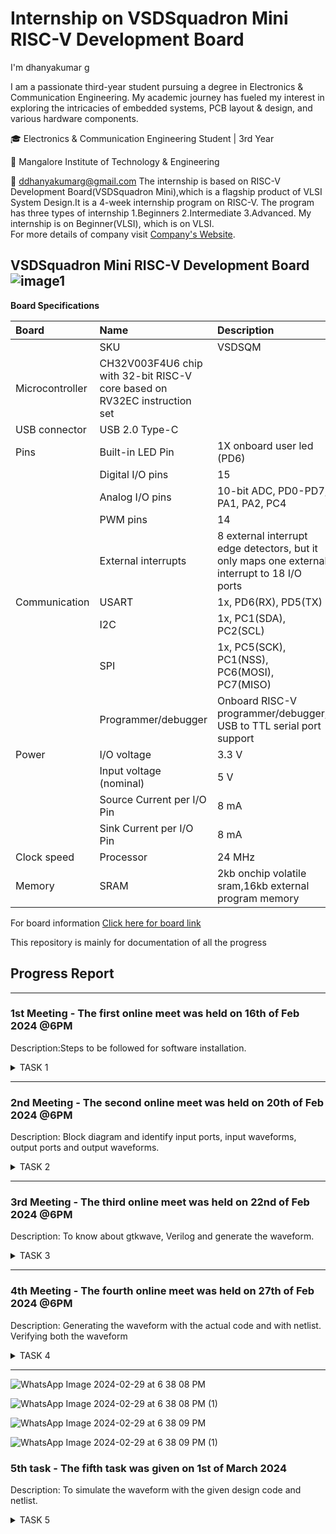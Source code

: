 #  Internship on VSDSquadron Mini RISC-V Development Board
I'm dhanyakumar g

I am a passionate third-year student pursuing a degree in Electronics & Communication Engineering. My academic journey has fueled my interest in exploring the intricacies of embedded systems, PCB layout & design, and various hardware components.

🎓 Electronics & Communication Engineering Student | 3rd Year

🏫 Mangalore Institute of Technology & Engineering

📧 ddhanyakumarg@gmail.com 
The internship is based on RISC-V Development Board(VSDSquadron Mini),which is a flagship product of VLSI System Design.It is a 4-week internship program on RISC-V.
The program has three types of internship
1.Beginners
2.Intermediate
3.Advanced.
My internship is on Beginner(VLSI), which is on VLSI.         
For more details of company  visit [Company's Website](https://www.vlsisystemdesign.com/).


## VSDSquadron Mini RISC-V Development Board     ![image1](https://github.com/sanjaypk16/VSDSquadron-RISCV/assets/129313628/27128265-69df-4725-bc1e-84f6475f907f)
**Board Specifications** 

|   Board   |   Name   | Description                |
| :-------- | :------- | :------------------------- |
|           |       SKU| VSDSQM                     |
| Microcontroller| CH32V003F4U6 chip with 32-bit RISC-V core based on RV32EC instruction set |  |
| USB connector | USB 2.0 Type-C |  |
|   Pins  |   Built-in LED Pin  | 1X onboard user led (PD6)               |
|   | Digital I/O pins  | 15              |
|     |   Analog I/O pins  | 10-bit ADC, PD0-PD7, PA1, PA2, PC4              |
|      |   PWM pins  | 14              |
|    |   External interrupts  | 8 external interrupt edge detectors, but it only maps one external interrupt to 18 I/O ports              |
|  Communication  |   USART   | 1x, PD6(RX), PD5(TX)               |
|     |   I2C   |1x, PC1(SDA), PC2(SCL)           |
|      |  SPI   | 1x, PC5(SCK), PC1(NSS), PC6(MOSI), PC7(MISO)           |
|      |   Programmer/debugger | Onboard RISC-V programmer/debugger, USB to TTL serial port support           |
|   Power   |  I/O voltage  | 3.3 V            |
|      |   Input voltage (nominal)  | 5 V          |
|      |   Source Current per I/O Pin | 8 mA              |
|      |   Sink Current per I/O Pin | 8 mA             |
|    Clock speed  |   Processor  | 24 MHz             |
|   Memory   |  SRAM  | 2kb onchip volatile sram,16kb external program memory        |


 For board information [Click here for board link](https://www.vlsisystemdesign.com/vsdsquadronmini/)

This repository is mainly for documentation of all the progress
## Progress Report  

------------------------------------------------------------------------  


### 1st Meeting - The first online meet was held on 16th of Feb 2024 @6PM
Description:Steps to be followed for software installation.

<details>
    <summary> TASK 1 </summary>

Based on the internship type different task were assigned. 

TASKS   
1.install Yosys
2.install iverilog
3.install gtkwave  

### To install git


``` sudo apt install git-all ```

## Screenshots

#### git
```bash
  sudo apt install gtkwave
```

![Screenshot from 2024-02-23 11-49-02](https://github.com/dhanyakumarg/vvssdd/assets/132377400/7c8797e1-5b80-4bbe-9a18-b95677e27156)



#### iverilog

```bash
  sudo apt-get install iverilog
```

![Screenshot from 2024-02-23 11-50-49](https://github.com/dhanyakumarg/vvssdd/assets/132377400/3b525fa9-11cf-469a-b2ee-8451df09ca09)


#### git

```bash
  sudo apt-get install git 
```

![Screenshot from 2024-02-23 11-53-28](https://github.com/dhanyakumarg/vvssdd/assets/132377400/c999ba1b-b1f5-4fec-984c-2dc64012c969)



#### vim

```bash
  sudo apt install vim
```




![Screenshot from 2024-02-23 11-46-24](https://github.com/dhanyakumarg/vvssdd/assets/132377400/49069ca5-cd8c-4975-a38a-ea36e03ec277)





#### yosys

```bash
  yosys
```
![Screenshot from 2024-02-23 11-46-01](https://github.com/dhanyakumarg/vvssdd/assets/132377400/864e7fcd-ef07-44c6-a9ce-18f8657f554b)

</details>

-----------------------------------------------------------------------------------------------------------------------------------------------------------------
### 2nd Meeting - The second online meet was held on 20th of Feb 2024 @6PM
Description: Block diagram and identify input ports, input waveforms, output ports and output waveforms.  

<details>
    <summary> TASK 2 </summary>
Tasks  
1.To create a block diagram of the respective project  
2.To identify input ports, input waveforms, output ports and output waveforms  

### Synchronous First in First Out for Memory Storage and Processing  

**Introduction**: 

Synchronous First In First Out (FIFO) is a fundamental data storage and processing mechanism widely employed in digital systems to manage the orderly flow of data. It ensures that data is processed in the same sequence it was received, making it essential for applications where timing and order are critical.  

**Applications**:  

1.**Communication Interfaces:** Synchronous FIFOs are vital in communication protocols like UART and SPI, buffering data between devices with different clock domains to ensure synchronized data transfer.

2.**Digital Signal Processing (DSP):** In DSP applications, synchronous FIFOs manage data flow between processing stages, maintaining the sequence integrity necessary for accurate signal processing.

3.**Memory Interfaces:** They serve as interfaces between memory modules operating at varying speeds or utilizing different protocols, facilitating efficient data transfer and access while preserving order.  

**Block Diagram**  


# Synchronous First In First Out for Memory Storage and Processing
![Synchronous FIFO pdf](https://github.com/avinashjaiswal1598/Risc-V-mini/assets/160040323/f2cc94e1-feac-4f9c-bbbe-b52f01479df5)


**Input and Output Waveform**  
![Time diagram for Synchronous FIFO](https://github.com/avinashjaiswal1598/Risc-V-mini/assets/160040323/63bb283d-c5e0-4d50-a72e-49231bda283b)

</details>  

----------------------------------------------------------------------------------  
### 3rd Meeting - The third online meet was held on 22nd of Feb 2024 @6PM
Description: To know about gtkwave, Verilog and generate the waveform.
<details>
    <summary> TASK 3 </summary>
Tasks  
1.To know about gtkwave and iverilog   
 
2.To generate waveform

**GTKWave**  
GTKWave is a waveform viewer for Verilog simulation results, enabling visualization of signals over time. 

**iverilog**  
Icarus Verilog (iverilog) is a free Verilog simulation and synthesis tool, useful for compiling and simulating Verilog designs, often paired with GTKWave for waveform viewing.

### **Steps to generate waveform using gtkwave and iverilog** ###

1.Cloning my gitub repository  
``git clone https://github.com/sanjaypk16/VSDSquadron-RISCV.git`` 


![image](https://github.com/dhanyakumarg/vvssdd/assets/132377400/a06bd41c-172a-4796-96ef-ecebcc3926c1)


2.Simulating iverilog  
``cd VSDSquadron-RISCV/``            where **VSDSquadron-RISCV/** is my repository  


``iverilog fifo.v fifo_tb.v``  

Generating dump file  
``./a.out``  







3.To get waveform  
 ```gtkwave dump.vcd``` 
 
### **Waveform** ###



![verilog files](https://github.com/dhanyakumarg/vvssdd/assets/132377400/4b0fa0f4-b2e9-40fd-a11a-83aa2abf85eb)

</details>

---------------------------------------------------------------------------------------------------------------------------------------------------------------------------------------  
### 4th Meeting - The fourth online meet was held on 27th of Feb 2024 @6PM    

Description: Generating the waveform with the actual code and with netlist. Verifying both the waveform

<details>
    <summary> TASK 4 </summary>  


  
**To invoke yosys**   

``yosys```  
where VSDSquadron-RISCV is my folder  

**To read the library** 

``read_liberty -lib ../../sky130RTLDesignAndSynthesisWorkshop/lib/sky130_fd_sc_hd__tt_025C_1v80.lib``

![WhatsApp Image 2024-02-29 at 6 38 00 PM](https://github.com/dhanyakumarg/vvssdd/assets/132377400/06e8997f-6576-423f-b1ea-2bd4681519bf)

**Reading the design**


```read_verilog fifo.v```  

where fifo is the module name of the design code

![WhatsApp Image 2024-02-29 at 6 38 00 PM (1)](https://github.com/dhanyakumarg/vvssdd/assets/132377400/252b52f1-df71-4a51-b2bc-c2a1e709322b)

**Synthesizing the module**

``` synth -top fifo ```    

where fifo is the module name of the design code 
![WhatsApp Image 2024-02-29 at 6 38 00 PM (2)](https://github.com/dhanyakumarg/vvssdd/assets/132377400/d3000fa0-ecb9-478c-af61-de5fc736c197)

 **To generate netlist**  

``` abc -liberty ../../sky130RTLDesignAndSynthesisWorkshop/lib/sky130_fd_sc_hd__tt_025C_1v80.lib```

![WhatsApp Image 2024-02-29 at 6 38 00 PM (3)](https://github.com/dhanyakumarg/vvssdd/assets/132377400/9596105c-8cd8-4223-abd9-8ad70b5c7e7c)

**To write the netlist**  
`` write_verilog fifo_netlist.v`` 



-noattr is used to get simplified version of netlist file  

``` write_verilog -noattr fifo_netlist1.v```  


```flatten```

![WhatsApp Image 2024-02-29 at 6 38 01 PM](https://github.com/dhanyakumarg/vvssdd/assets/132377400/fd16df67-d7cc-418f-8ecc-d877cba746fc)



```show```  

**To open the netlist**  


```!gvim vend_netlist1.v```  


![WhatsApp Image 2024-02-29 at 6 38 02 PM](https://github.com/dhanyakumarg/vvssdd/assets/132377400/320e9d53-098b-4e88-ac0b-0c00d6b33958)

**Opening the netlist file**   

![WhatsApp Image 2024-02-29 at 6 38 02 PM (1)](https://github.com/dhanyakumarg/vvssdd/assets/132377400/bd26e91e-108d-456e-9ee1-ee02f10f44a9)

![WhatsApp Image 2024-02-29 at 6 38 07 PM](https://github.com/dhanyakumarg/vvssdd/assets/132377400/70fdb7ab-bca7-493f-8e5d-4ac3e1ea1cf4)

**To verify whether netlist will match with the design**  

```iverilog netlist1.v fifo_tb.v```   

```./a.out```  

``` gtkwave dumpfile.vcd```


![WhatsApp Image 2024-02-29 at 6 38 07 PM (1)](https://github.com/dhanyakumarg/vvssdd/assets/132377400/396fbed1-df73-4d2a-943c-0aaa3d76bc49)


</details>


-------------------------------------------------------------------------------------------------------------------------------------------------  

![WhatsApp Image 2024-02-29 at 6 38 08 PM](https://github.com/dhanyakumarg/vvssdd/assets/132377400/2ae39b06-5a67-4f02-8bf7-111678112a96)

![WhatsApp Image 2024-02-29 at 6 38 08 PM (1)](https://github.com/dhanyakumarg/vvssdd/assets/132377400/68b0b54c-a01e-422d-a325-bb2958b065b5)

![WhatsApp Image 2024-02-29 at 6 38 09 PM](https://github.com/dhanyakumarg/vvssdd/assets/132377400/881dbe74-f315-4a76-8611-f4e58f3f6ae6)

![WhatsApp Image 2024-02-29 at 6 38 09 PM (1)](https://github.com/dhanyakumarg/vvssdd/assets/132377400/bb2d31b7-562f-4688-b18a-2007108894e0)

### 5th task - The fifth task  was given on 1st of March 2024  

Description:  To simulate the waveform with the given design code and netlist.  



<details>
    <summary> TASK 5 </summary>  


**Cloning  gitub repository**    

```bash
  $  read_liberty  -lib ../lib/sky130_fd_sc_hd__tt_025C_1v80.lib
```

![WhatsApp Image 2024-03-21 at 2 09 22 PM](https://github.com/dhanyakumarg/vvssdd/assets/132377400/794c2920-2fcc-4d81-9965-f6c3962a8df8)

<br />
<br />
<br />

```bash
  $  read_verilog good_mux.v
```

![WhatsApp Image 2024-03-21 at 2 09 22 PM (1)](https://github.com/dhanyakumarg/vvssdd/assets/132377400/94f5a2ea-c49c-43c6-a2d1-1e8f613868f2)

<br />
<br />
<br />


```bash
  $  synth -top good_mux
```<br />
<br />
<br />

```bash
  $  show
```

![WhatsApp Image 2024-03-21 at 2 09 22 PM (2)](https://github.com/dhanyakumarg/vvssdd/assets/132377400/9dc7fe39-e858-4a91-980a-cdb71368a6e6)
<br />
<br />
<br />

```bash
  $  write_verilog good_mux_netlist.v
 $  !gvim good_mux_netlist.v
```

![WhatsApp Image 2024-03-21 at 2 09 22 PM (3)](https://github.com/dha![WhatsApp Image 2024-03-21 at 2 09 22 PM (4)](https://github.com/dhanyakumarg/vvssdd/assets/132377400/c2c5113e-254b-4721-b725-873b5819670e)
nyakumarg/vvssdd/assets/132377400/6f50a5e7-08b4-40ff-b53b-5fcc2a6d8ca6)
```bash
  $  write_verilog -noattr good_mux_netlist.v
  $  !gvim good_mux_netlist.v
```
![WhatsApp Image 2024-03-21 at 2 09 22 PM (5)](https://github.com/dhanyakumarg/vvssdd/assets/132377400/e0231db6-3c14-4f79-85e6-637171587371)


## GTKWave

```bash
  $  iverilog iiit_pipo.v iiit_pipo_tb.v 
  $  ./a.out
  $  gtkwave tb_out.vcd
```
<br />
<br />

<br />


<br />

<br />

![WhatsApp Image 2024-03-21 at 2 09 22 PM (6)](https://github.com/dhanyakumarg/vvssdd/assets/132377400/05e7a066-008f-409b-8401-74158458cc6c)
